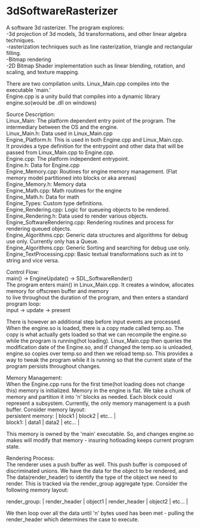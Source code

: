 # 3dSoftwareRasterizer

A software 3d rasterizer. The program explores:<br/>
-3d projection of 3d models, 3d transformations, and other linear algebra techniques. <br/>
-rasterization techniques such as line rasterization, triangle and rectangular filling. <br/>
-Bitmap rendering<br/>
-2D Bitmap Shader implementation such as linear blending, rotation, and scaling, and texture mapping. <br/>

There are two compilation units. Linux_Main.cpp compiles into the executable 'main.' <br/>
Engine.cpp is a unity build that compiles into a dynamic library engine.so(would be .dll on windows) <br/>

Source Description:<br/>
Linux_Main: The platform dependent entry point of the program. The intermediary between the OS and the engine. <br/>
Linux_Main.h: Data used in Linux_Main.cpp <br/>
Engine_Platform.h: This is used in both Engine.cpp and Linux_Main.cpp. <br/>
                    It provides a type definition for the entrypoint and other data that will be passed from Linux_Main.cpp to Engine.cpp. <br/>
Engine.cpp: The platform independent entrypoint.<br/>
Engine.h: Data for Engine.cpp<br/>
Engine_Memory.cpp: Routines for engine memory management. (Flat memory model partitioned into blocks or aka arenas)<br/>
Engine_Memory.h: Memory data<br/>
Engine_Math.cpp: Math routines for the engine<br/>
Engine_Math.h: Data for math <br/>
Engine_Types: Custom type definitions. <br/>
Engine_Rendering.cpp: Logic for queueing objects to be rendered. <br/>
Engine_Rendering.h: Data used to render various objects. <br/>
Engine_SoftwareRendering.cpp: Rendering routines and process for rendering queued objects. <br/>
Engine_Algorithms.cpp: Generic data structures and algorithms for debug use only. Currently only has a Queue. <br/>
Engine_Algorithms.cpp: Generic Sorting and searching for debug use only. <br/>
Engine_TextProcessing.cpp: Basic textual transformations such as int to string and vice versa. <br/>

Control Flow: <br/>
main() -> EngineUpdate() -> SDL_SoftwareRender() <br/>
The program enters main() in Linux_Main.cpp. It creates a window, allocates memory for offscreen buffer and memory  <br/>
to live throughout the duration of the program, and then enters a standard program loop: <br/>
input -> update -> present <br/>

There is however an additional step before input events are processed. When the engine.so is loaded, there is a copy made called temp.so.
The copy is what actually gets loaded so that we can recompile the engine.so while the program is running(hot loading). Linux_Main.cpp then
queries the modification date of the Engine.so, and if changed the temp.so is unloaded, engine.so copies over temp.so and then we reload temp.so.
This provides a way to tweak the program while it is running so that the current state of the program persists throughout changes.

Memory Management: <br/>
When the Engine.cpp runs for the first time(hot loading does not change this) memory is initialized. Memory in the engine is flat.
We take a chunk of memory and partition it into 'n' blocks as needed. Each block could represent a subsystem. Currently, the only
memory management is a push buffer. Consider memory layout: <br/>
persistent memory: | block1 | block2 | etc... | <br/>
block1: | data1 | data2 | etc... | <br/>

This memory is owned by the 'main' executable. So, and changes engine.so makes will modify that memory - insuring hotloading keeps current program state. <br/>

Rendering Process: <br/>
The renderer uses a push buffer as well. This push buffer is composed of discriminated unions. We have the data for the object to be rendered, and
The data(render_header) to identify the type of the object we need to render. This is tracked via the render_group aggregate type. 
Consider the following memory layout: <br/>

render_group: | render_header | object1 | render_header | object2 | etc... | <br/>

We then loop over all the data until 'n' bytes used has been met - pulling the render_header which determines the case to execute.  <br/>
